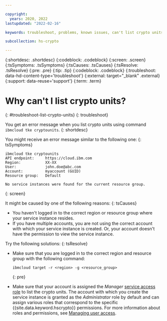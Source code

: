 ```yaml
---

copyright:
  years: 2020, 2022
lastupdated: "2022-02-16"

keywords: troubleshoot, problems, known issues, can't list crypto units

subcollection: hs-crypto

---
```


{:shortdesc: .shortdesc}
{:codeblock: .codeblock}
{:screen: .screen}
{:tsSymptoms: .tsSymptoms}
{:tsCauses: .tsCauses}
{:tsResolve: .tsResolve}
{:pre: .pre}
{:tip: .tip}
{:codeblock: .codeblock}
{:troubleshoot: data-hd-content-type='troubleshoot'}
{:external: target="_blank" .external}
{:support: data-reuse='support'}
{:term: .term}

# Why can't I list crypto units?
{: #troubleshoot-list-crypto-units}
{: troubleshoot}

You get an error message when you list crypto units using command `ibmcloud tke cryptounits`.
{: shortdesc}

You might receive an error message similar to the following one:
{: tsSymptoms}

```
ibmcloud tke cryptounits
API endpoint:     https://cloud.ibm.com
Region:           XX-XX
User:             john.doe@abc.com
Account:          myaccount (GUID)
Resource group:   Default

No service instances were found for the current resource group.
```
{: screen}

It might be caused by one of the following reasons:
{: tsCauses}

- You haven't logged in to the correct region or resource group where your service instance resides.
- If you have multiple accounts, you are not using the correct account with which your service instance is created. Or, your account doesn't have the permission to view the service instance.

Try the following solutions:
{: tsResolve}

- Make sure that you are logged in to the correct region and resource group with the following command:

    ```
    ibmcloud target -r <region> -g <resource_group>
    ```
    {: pre}

- Make sure that your account is assigned the _Manager_ [service access role](/docs/hs-crypto?topic=hs-crypto-manage-access#service-access-roles) to list the crypto units. The account with which you create the service instance is granted as the _Administrator_ role by default and can assign various roles that correspond to the specific {{site.data.keyword.hscrypto}} permissions. For more information about roles and permissions, see [Managing user access](/docs/hs-crypto?topic=hs-crypto-manage-access).
